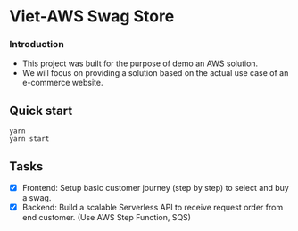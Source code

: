 # Viet-AWS Swag Store

### Introduction

- This project was built for the purpose of demo an AWS solution.
- We will focus on providing a solution based on the actual use case of an e-commerce website.

## Quick start

```
yarn
yarn start
```

## Tasks
- [x] Frontend: Setup basic customer journey (step by step) to select and buy a swag.
- [x] Backend: Build a scalable Serverless API to receive request order from end customer. (Use AWS Step Function, SQS)